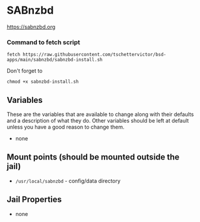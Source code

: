 # SABnzbd
https://sabnzbd.org

### Command to fetch script
```
fetch https://raw.githubusercontent.com/tschettervictor/bsd-apps/main/sabnzbd/sabnzbd-install.sh
```

Don't forget to
```
chmod +x sabnzbd-install.sh
```

## Variables
These are the variables that are available to change along with their defaults and a description of what they do. Other variables should be left at default unless you have a good reason to change them.
- none

## Mount points (should be mounted outside the jail)
- `/usr/local/sabnzbd` - config/data directory

## Jail Properties
- none
